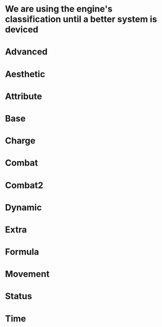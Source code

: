 # We are using the engine's classification until a better system is deviced

# Advanced

# Aesthetic

# Attribute

# Base

# Charge

# Combat

# Combat2

# Dynamic

# Extra

# Formula

# Movement

# Status

# Time
